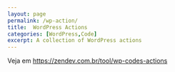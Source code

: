 ```yaml
---
layout: page
permalink: /wp-action/
title:  WordPress Actions
categories: [WordPress,Code]
excerpt: A collection of WordPress actions
---
```


Veja em https://zendev.com.br/tool/wp-codes-actions
